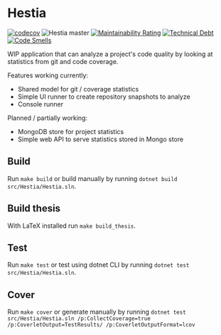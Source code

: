 # Hestia

[![codecov](https://codecov.io/gh/marczinusd/hestia/branch/master/graph/badge.svg?token=IZF6men3ZB)](https://codecov.io/gh/marczinusd/hestia)
![Hestia master](https://github.com/marczinusd/hestia/workflows/Hestia%20master/badge.svg)
[![Maintainability Rating](https://sonarcloud.io/api/project_badges/measure?project=marczinusd_hestia&metric=sqale_rating)](https://sonarcloud.io/dashboard?id=marczinusd_hestia)
[![Technical Debt](https://sonarcloud.io/api/project_badges/measure?project=marczinusd_hestia&metric=sqale_index)](https://sonarcloud.io/dashboard?id=marczinusd_hestia)
[![Code Smells](https://sonarcloud.io/api/project_badges/measure?project=marczinusd_hestia&metric=code_smells)](https://sonarcloud.io/dashboard?id=marczinusd_hestia)

WIP application that can analyze a project's code quality by looking at statistics from git and code coverage.

Features working currently:

* Shared model for git / coverage statistics
* Simple UI runner to create repository snapshots to analyze
* Console runner

Planned / partially working:

* MongoDB store for project statistics
* Simple web API to serve statistics stored in Mongo store

## Build

Run `make build` or build manually by running `dotnet build src/Hestia/Hestia.sln`.

## Build thesis

With LaTeX installed run `make build_thesis`.

## Test

Run `make test` or test using dotnet CLI by running `dotnet test src/Hestia/Hestia.sln`.

## Cover

Run `make cover` or generate manually by running `dotnet test src/Hestia/Hestia.sln /p:CollectCoverage=true /p:CoverletOutput=TestResults/ /p:CoverletOutputFormat=lcov`

